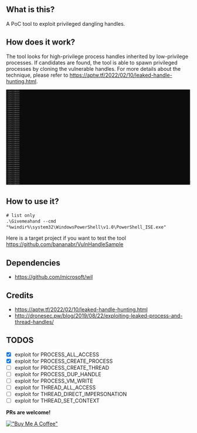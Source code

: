 ## What is this?
A PoC tool to exploit privileged dangling handles.

## How does it work?
The tool looks for high-privilege process handles inherited by low-privilege processes.  If candidates are found, the tool is able to spawn privileged processes by cloning the vulnerable handles.  For more details about the technique, please refer to https://aptw.tf/2022/02/10/leaked-handle-hunting.html.

![](/Give-me-a-hand.gif)

## How to use it?
```
# list only
.\Givemeahand --cmd "%windir%\system32\WindowsPowerShell\v1.0\PowerShell_ISE.exe"
```

Here is a target project if you want to test the tool https://github.com/bananabr/VulnHandleSample

## Dependencies
* https://github.com/microsoft/wil

## Credits
* https://aptw.tf/2022/02/10/leaked-handle-hunting.html
* http://dronesec.pw/blog/2019/08/22/exploiting-leaked-process-and-thread-handles/

## TODOS
- [x] exploit for PROCESS_ALL_ACCESS
- [x] exploit for PROCESS_CREATE_PROCESS
- [ ] exploit for PROCESS_CREATE_THREAD
- [ ] exploit for PROCESS_DUP_HANDLE
- [ ] exploit for PROCESS_VM_WRITE
- [ ] exploit for THREAD_ALL_ACCESS
- [ ] exploit for THREAD_DIRECT_IMPERSONATION
- [ ] exploit for THREAD_SET_CONTEXT

**PRs are welcome!**

[!["Buy Me A Coffee"](https://www.buymeacoffee.com/assets/img/custom_images/orange_img.png)](https://www.buymeacoffee.com/bananabr)
